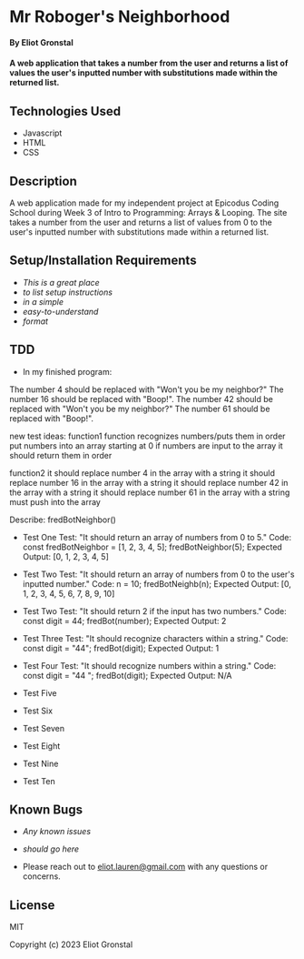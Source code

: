 # Mr Roboger's Neighborhood

#### By Eliot Gronstal

#### A web application that takes a number from the user and returns a list of values the user's inputted number with substitutions made within the returned list.

## Technologies Used

* Javascript
* HTML
* CSS

## Description

A web application made for my independent project at Epicodus Coding School during Week 3 of Intro to Programming: Arrays & Looping. The site takes a number from the user and returns a list of values from 0 to the user's inputted number with substitutions made within a returned list.

## Setup/Installation Requirements

* _This is a great place_
* _to list setup instructions_
* _in a simple_
* _easy-to-understand_
* _format_

## TDD

* In my finished program:

The number 4 should be replaced with "Won't you be my neighbor?"
The number 16 should be replaced with "Boop!".
The number 42 should be replaced with "Won't you be my neighbor?"
The number 61 should be replaced with "Boop!".

new test ideas:
function1
function recognizes numbers/puts them in order
put numbers into an array starting at 0
if numbers are input to the array it should return them in order

function2
it should replace number 4 in the array with a string
it should replace number 16 in the array with a string
it should replace number 42 in the array with a string
it should replace number 61 in the array with a string
must push into the array

Describe: fredBotNeighbor()

* Test One
Test: "It should return an array of numbers from 0 to 5."
Code: 
const fredBotNeighbor = [1, 2, 3, 4, 5];
fredBotNeighbor(5);
Expected Output: [0, 1, 2, 3, 4, 5]

*  Test Two
Test: "It should return an array of numbers from 0 to the user's inputted number."
Code:
n = 10;
fredBotNeighb(n);
Expected Output: [0, 1, 2, 3, 4, 5, 6, 7, 8, 9, 10]

*  Test Two
Test: "It should return 2 if the input has two numbers."
Code:
const digit = 44;
fredBot(number);
Expected Output: 2

*  Test Three
Test: "It should recognize characters within a string."
Code:
const digit = "44";
fredBot(digit);
Expected Output: 1

*  Test Four
Test: "It should recognize numbers within a string."
Code:
const digit = "44 ";
fredBot(digit);
Expected Output: N/A

*  Test Five

*  Test Six

*  Test Seven

*  Test Eight

*  Test Nine

*  Test Ten


## Known Bugs

* _Any known issues_
* _should go here_

* Please reach out to eliot.lauren@gmail.com with any questions or concerns.

## License

MIT

Copyright (c) 2023 Eliot Gronstal
